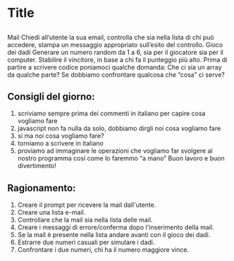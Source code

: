 Title
===

##
Mail
Chiedi all’utente la sua email,
controlla che sia nella lista di chi può accedere,
stampa un messaggio appropriato sull’esito del controllo.
Gioco dei dadi
Generare un numero random da 1 a 6, sia per il giocatore sia per il computer.
Stabilire il vincitore, in base a chi fa il punteggio più alto.
Prima di partire a scrivere codice poniamoci qualche domanda:
Che ci sia un array da qualche parte?
Se dobbiamo confrontare qualcosa che “cosa” ci serve?


## Consigli del giorno:

1. scriviamo sempre prima dei commenti in italiano per capire cosa vogliamo fare
2. javascript non fa nulla da solo, dobbiamo dirgli noi cosa vogliamo fare
3. si ma noi cosa vogliamo fare?
4. torniamo a scrivere in italiano
5. proviamo ad immaginare le operazioni che vogliamo far svolgere al nostro programma così come lo faremmo “a mano”
Buon lavoro e buon divertimento! 

## Ragionamento:

1. Creare il prompt per ricevere la mail dall'utente.
2. Creare una lista e-mail.
3. Controllare che la mail sia nella lista delle mail.
4. Creare i messaggi di errore/conferma dopo l'inserimento della mail.
5. Se la mail è presente nella lista andare avanti con il gioco dei dadi.
6. Estrarre due numeri casuali per simulare i dadi.
7. Confrontare i due numeri, chi ha il numero maggiore vince.